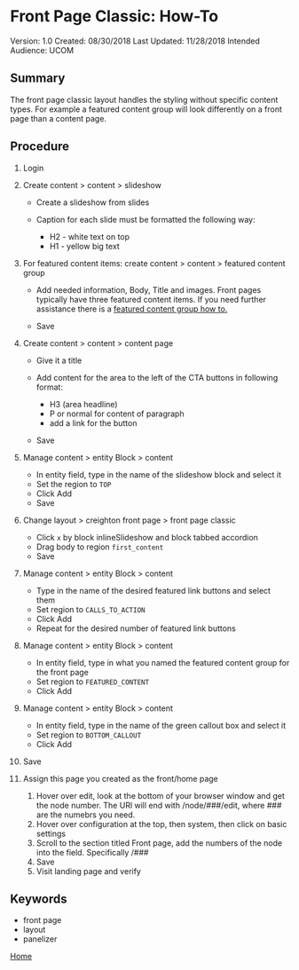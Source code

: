 # Front Page Classic: How-To

 Version: 1.0
 Created: 08/30/2018
 Last Updated: 11/28/2018
 Intended Audience: UCOM

## Summary

The front page classic layout handles the styling without specific content types. For example a featured content group will look differently on a front page than a content page.

## Procedure

1. Login

2. Create content > content > slideshow

    * Create a slideshow from slides

    * Caption for each slide must be formatted the following way:
        * H2 - white text on top
        * H1 - yellow big text


3. For featured content items: create content > content > featured content group

    * Add needed information, Body, Title and images. Front pages typically have three featured content items. If you need further assistance there is a [featured content group how to.](FEATURED_CONTENT_GROUP)

    * Save


4. Create content > content > content page

    * Give it a title

    * Add content for the area to the left of the CTA buttons in following format:
        * H3 (area headline)
        * P or normal for content of paragraph
        * add a link for the button
    * Save


5. Manage content > entity Block > content
    * In entity field, type in the name of the slideshow block and select it
    * Set the region to `TOP`
    * Click Add
    * Save


6. Change layout > creighton front page > front page classic
    * Click `x` by block inlineSlideshow and block tabbed accordion
    * Drag body to region `first_content`
    * Save


7. Manage content > entity Block > content
    * Type in the name of the desired featured link buttons and select them
    * Set region to `CALLS_TO_ACTION`
    * Click Add
    * Repeat for the desired number of featured link buttons


8. Manage content > entity Block > content
    * In entity field, type in what you named the featured content group for the front page
    * Set region to `FEATURED_CONTENT`
    * Click Add


9. Manage content > entity Block > content
    * In entity field, type in the name of the green callout box and select it
    * Set region to `BOTTOM_CALLOUT`
    * Click Add


10. Save


11. Assign this page you created as the front/home page
    1) Hover over edit, look at the bottom of your browser window and get the node number. The URl will end with /node/###/edit, where ### are the numebrs you need.
    2) Hover over configuration at the top, then system, then click on basic settings
    3) Scroll to the section titled Front page, add the numbers of the node into the field. Specifically /###
    4) Save
    5) Visit landing page and verify

## Keywords

* front page
* layout
* panelizer

[Home](https://cu-webteam.github.io/d8-platform/UCOM)
